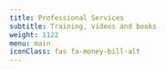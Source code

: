 ```yaml
---
title: Professional Services
subtitle: Training, videos and books
weight: 1122
menu: main
iconClass: fas fa-money-bill-alt
---
```

